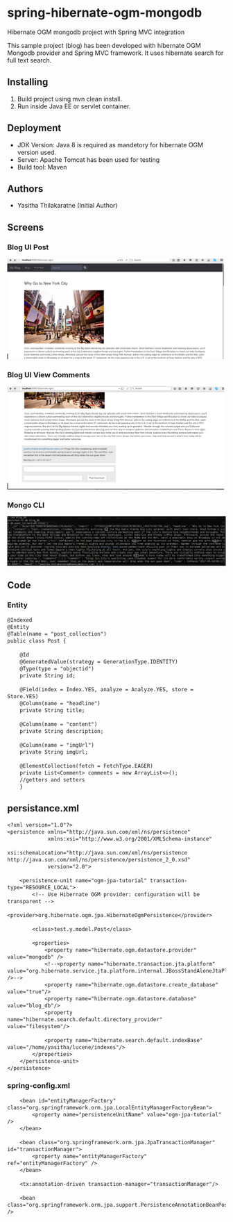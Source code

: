 # spring-hibernate-ogm-mongodb
Hibernate OGM mongodb project with Spring MVC integration

This sample project (blog) has been developed with hibernate OGM Mongodb provider and Spring MVC framework.
It uses hibernate search for full text search.

## Installing
1. Build project using mvn clean install.
2. Run inside Java EE or servlet container.

## Deployment
* JDK Version: Java 8 is required as mandetory for hibernate OGM version used.
* Server: Apache Tomcat has been used for testing
* Build tool: Maven

## Authors
* Yasitha Thilakaratne (Initial Author)

## Screens
### Blog UI Post
<img src="screens/screen01_ui.png" alt="Blog UI" width="500px" class="inline"/>

### Blog UI View Comments
<img src="screens/screen02_ui.png" alt="Blog UI" width="500px" class="inline"/>

### Mongo CLI
<img src="screens/screen03_mongo.png" alt="Mongo CLI" class="inline"/>

## Code
### Entity
```
@Indexed
@Entity
@Table(name = "post_collection")
public class Post {

    @Id
    @GeneratedValue(strategy = GenerationType.IDENTITY)
    @Type(type = "objectid")
    private String id;

    @Field(index = Index.YES, analyze = Analyze.YES, store = Store.YES)
    @Column(name = "headline")
    private String title;

    @Column(name = "content")
    private String description;

    @Column(name = "imgUrl")
    private String imgUrl;

    @ElementCollection(fetch = FetchType.EAGER)
    private List<Comment> comments = new ArrayList<>();
    //getters and setters
    }
```
## persistance.xml
```
<?xml version="1.0"?>
<persistence xmlns="http://java.sun.com/xml/ns/persistence"
             xmlns:xsi="http://www.w3.org/2001/XMLSchema-instance"
             xsi:schemaLocation="http://java.sun.com/xml/ns/persistence http://java.sun.com/xml/ns/persistence/persistence_2_0.xsd"
             version="2.0">

    <persistence-unit name="ogm-jpa-tutorial" transaction-type="RESOURCE_LOCAL">
        <!-- Use Hibernate OGM provider: configuration will be transparent -->
        <provider>org.hibernate.ogm.jpa.HibernateOgmPersistence</provider>

        <class>test.y.model.Post</class>

        <properties>
            <property name="hibernate.ogm.datastore.provider" value="mongodb" />
            <!--<property name="hibernate.transaction.jta.platform" value="org.hibernate.service.jta.platform.internal.JBossStandAloneJtaPlatform" />-->
            <property name="hibernate.ogm.datastore.create_database" value="true"/>
            <property name="hibernate.ogm.datastore.database" value="blog_db"/>
            <property name="hibernate.search.default.directory_provider" value="filesystem"/>

            <property name="hibernate.search.default.indexBase" value="/home/yasitha/lucene/indexes"/>
        </properties>
    </persistence-unit>
</persistence>
```
### spring-config.xml
```
    <bean id="entityManagerFactory" class="org.springframework.orm.jpa.LocalEntityManagerFactoryBean">
        <property name="persistenceUnitName" value="ogm-jpa-tutorial" />
    </bean>

    <bean class="org.springframework.orm.jpa.JpaTransactionManager" id="transactionManager">
        <property name="entityManagerFactory" ref="entityManagerFactory" />
    </bean>

    <tx:annotation-driven transaction-manager="transactionManager"/>

    <bean class="org.springframework.orm.jpa.support.PersistenceAnnotationBeanPostProcessor" />
```
